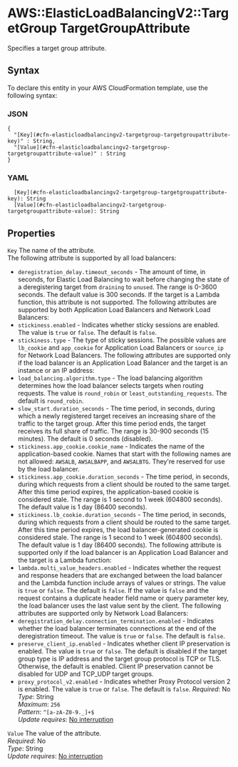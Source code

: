 # AWS::ElasticLoadBalancingV2::TargetGroup TargetGroupAttribute<a name="aws-properties-elasticloadbalancingv2-targetgroup-targetgroupattribute"></a>

Specifies a target group attribute\.

## Syntax<a name="aws-properties-elasticloadbalancingv2-targetgroup-targetgroupattribute-syntax"></a>

To declare this entity in your AWS CloudFormation template, use the following syntax:

### JSON<a name="aws-properties-elasticloadbalancingv2-targetgroup-targetgroupattribute-syntax.json"></a>

```
{
  "[Key](#cfn-elasticloadbalancingv2-targetgroup-targetgroupattribute-key)" : String,
  "[Value](#cfn-elasticloadbalancingv2-targetgroup-targetgroupattribute-value)" : String
}
```

### YAML<a name="aws-properties-elasticloadbalancingv2-targetgroup-targetgroupattribute-syntax.yaml"></a>

```
  [Key](#cfn-elasticloadbalancingv2-targetgroup-targetgroupattribute-key): String
  [Value](#cfn-elasticloadbalancingv2-targetgroup-targetgroupattribute-value): String
```

## Properties<a name="aws-properties-elasticloadbalancingv2-targetgroup-targetgroupattribute-properties"></a>

`Key`  <a name="cfn-elasticloadbalancingv2-targetgroup-targetgroupattribute-key"></a>
The name of the attribute\.  
The following attribute is supported by all load balancers:  
+  `deregistration_delay.timeout_seconds` \- The amount of time, in seconds, for Elastic Load Balancing to wait before changing the state of a deregistering target from `draining` to `unused`\. The range is 0\-3600 seconds\. The default value is 300 seconds\. If the target is a Lambda function, this attribute is not supported\.
The following attributes are supported by both Application Load Balancers and Network Load Balancers:  
+  `stickiness.enabled` \- Indicates whether sticky sessions are enabled\. The value is `true` or `false`\. The default is `false`\.
+  `stickiness.type` \- The type of sticky sessions\. The possible values are `lb_cookie` and `app_cookie` for Application Load Balancers or `source_ip` for Network Load Balancers\.
The following attributes are supported only if the load balancer is an Application Load Balancer and the target is an instance or an IP address:  
+  `load_balancing.algorithm.type` \- The load balancing algorithm determines how the load balancer selects targets when routing requests\. The value is `round_robin` or `least_outstanding_requests`\. The default is `round_robin`\.
+  `slow_start.duration_seconds` \- The time period, in seconds, during which a newly registered target receives an increasing share of the traffic to the target group\. After this time period ends, the target receives its full share of traffic\. The range is 30\-900 seconds \(15 minutes\)\. The default is 0 seconds \(disabled\)\.
+  `stickiness.app_cookie.cookie_name` \- Indicates the name of the application\-based cookie\. Names that start with the following names are not allowed: `AWSALB`, `AWSALBAPP`, and `AWSALBTG`\. They're reserved for use by the load balancer\.
+  `stickiness.app_cookie.duration_seconds` \- The time period, in seconds, during which requests from a client should be routed to the same target\. After this time period expires, the application\-based cookie is considered stale\. The range is 1 second to 1 week \(604800 seconds\)\. The default value is 1 day \(86400 seconds\)\.
+  `stickiness.lb_cookie.duration_seconds` \- The time period, in seconds, during which requests from a client should be routed to the same target\. After this time period expires, the load balancer\-generated cookie is considered stale\. The range is 1 second to 1 week \(604800 seconds\)\. The default value is 1 day \(86400 seconds\)\.
The following attribute is supported only if the load balancer is an Application Load Balancer and the target is a Lambda function:  
+  `lambda.multi_value_headers.enabled` \- Indicates whether the request and response headers that are exchanged between the load balancer and the Lambda function include arrays of values or strings\. The value is `true` or `false`\. The default is `false`\. If the value is `false` and the request contains a duplicate header field name or query parameter key, the load balancer uses the last value sent by the client\.
The following attributes are supported only by Network Load Balancers:  
+  `deregistration_delay.connection_termination.enabled` \- Indicates whether the load balancer terminates connections at the end of the deregistration timeout\. The value is `true` or `false`\. The default is `false`\.
+  `preserve_client_ip.enabled` \- Indicates whether client IP preservation is enabled\. The value is `true` or `false`\. The default is disabled if the target group type is IP address and the target group protocol is TCP or TLS\. Otherwise, the default is enabled\. Client IP preservation cannot be disabled for UDP and TCP\_UDP target groups\.
+  `proxy_protocol_v2.enabled` \- Indicates whether Proxy Protocol version 2 is enabled\. The value is `true` or `false`\. The default is `false`\.
*Required*: No  
*Type*: String  
*Maximum*: `256`  
*Pattern*: `^[a-zA-Z0-9._]+$`  
*Update requires*: [No interruption](https://docs.aws.amazon.com/AWSCloudFormation/latest/UserGuide/using-cfn-updating-stacks-update-behaviors.html#update-no-interrupt)

`Value`  <a name="cfn-elasticloadbalancingv2-targetgroup-targetgroupattribute-value"></a>
The value of the attribute\.  
*Required*: No  
*Type*: String  
*Update requires*: [No interruption](https://docs.aws.amazon.com/AWSCloudFormation/latest/UserGuide/using-cfn-updating-stacks-update-behaviors.html#update-no-interrupt)